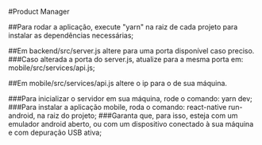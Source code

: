 #Product Manager

##Para rodar a aplicação, execute "yarn" na raiz de cada projeto para 
instalar as dependências necessárias;

##Em backend/src/server.js altere para uma porta disponível caso preciso.
###Caso alterada a porta do server.js, atualize para a mesma porta em:
        mobile/src/services/api.js;
      
##Em mobile/src/services/api.js altere o ip para o de sua máquina.

###Para inicializar o servidor em sua máquina, rode o comando: yarn dev;
###Para instalar a aplicação mobile, roda o comando: react-native run-android, 
na raiz do projeto;
  ###Garanta que, para isso, esteja com um emulador android aberto, ou com 
  um dispositivo conectado à sua máquina e com depuração USB ativa;
